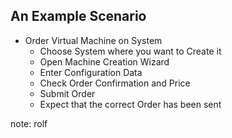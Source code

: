 ## An Example Scenario

* Order Virtual Machine on System
    * Choose System where you want to Create it
    * Open Machine Creation Wizard
    * Enter Configuration Data
    * Check Order Confirmation and Price
    * Submit Order
    * Expect that the correct Order has been sent

note:
rolf